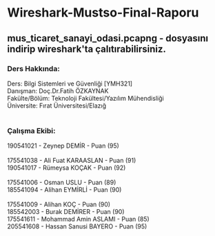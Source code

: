 # Wireshark-Mustso-Final-Raporu

## mus_ticaret_sanayi_odasi.pcapng - dosyasını indirip wireshark'ta çalıtırabilirsiniz.

### Ders Hakkında:<br>
Ders: Bilgi Sistemleri ve Güvenliği [YMH321] <br>
Danışman: Doç.Dr.Fatih ÖZKAYNAK<br>
Fakülte/Bölüm: Teknoloji Fakültesi/Yazılım Mühendisliği<br>
Üniversite: Fırat Üniversitesi/Elazığ<br>
<br>
### Çalışma Ekibi:<br>
190541021 - Zeynep DEMİR -            Puan (95)<br>				
175541038  - Ali Fuat KARAASLAN -     Puan (91) <br>
190541017 - Rümeysa KOÇAK -           Puan (92) <br>				
175541006 - Osman USLU -              Puan (89)<br>
185541094 - Alihan EYMİRLİ -          Puan (90) <br>			
175541009 - Alihan KOÇ -              Puan (90) <br>
185542003 - Burak DEMİRER -           Puan (90) <br>
175541611 - Mohammad Amin ASLAMI -    Puan (85) <br>
205541608 - Hassan Sanusi BAYERO -    Puan (95) <br>

